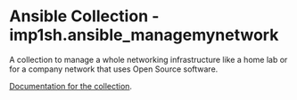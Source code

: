 # Ansible Collection - imp1sh.ansible_managemynetwork

A collection to manage a whole networking infrastructure like a home lab or for a company network that uses Open Source software.

[Documentation for the collection](https://wiki.junicast.de/en/junicast/docs/AnsibleManagemynetworkCollection).
